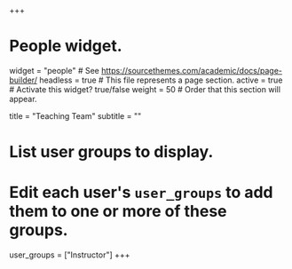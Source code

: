 +++
# People widget.
widget = "people"  # See https://sourcethemes.com/academic/docs/page-builder/
headless = true  # This file represents a page section.
active = true  # Activate this widget? true/false
weight = 50  # Order that this section will appear.

title = "Teaching Team"
subtitle = ""

# List user groups to display.
#   Edit each user's `user_groups` to add them to one or more of these groups.
user_groups = ["Instructor"]
+++
